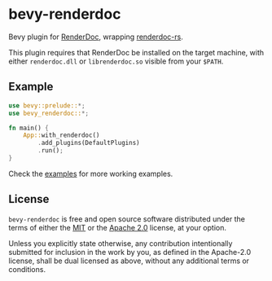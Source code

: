# bevy-renderdoc

Bevy plugin for [RenderDoc], wrapping [renderdoc-rs].

[RenderDoc]: https://renderdoc.org/
[renderdoc-rs]: https://github.com/ebkalderon/renderdoc-rs

This plugin requires that RenderDoc be installed on the target machine, with
either `renderdoc.dll` or `librenderdoc.so` visible from your `$PATH`.

## Example

```rust
use bevy::prelude::*;
use bevy_renderdoc::*;

fn main() {
    App::with_renderdoc()
        .add_plugins(DefaultPlugins)
        .run();
}
```
Check the [examples](/examples) for more working examples.

## License

`bevy-renderdoc` is free and open source software distributed under the terms of
either the [MIT](LICENSE-MIT) or the [Apache 2.0](LICENSE-APACHE) license, at
your option.

Unless you explicitly state otherwise, any contribution intentionally submitted
for inclusion in the work by you, as defined in the Apache-2.0 license, shall be
dual licensed as above, without any additional terms or conditions.